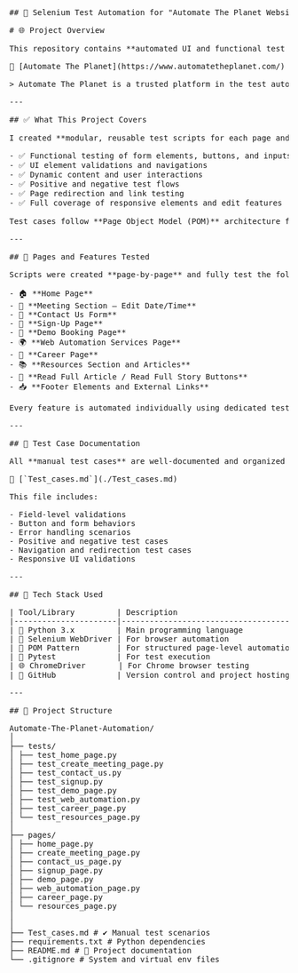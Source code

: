 <pre>
## 🔧 Selenium Test Automation for "Automate The Planet Website ##

# 🌐 Project Overview

This repository contains **automated UI and functional test scripts** developed using **Python, Selenium WebDriver**, and the **Page Object Model (POM)** for:

🔗 [Automate The Planet](https://www.automatetheplanet.com/)

> Automate The Planet is a trusted platform in the test automation industry, offering consulting services, demos, and free resources for automation professionals. The site includes interactive UI elements, dynamic forms, and navigation flows that make it ideal for automation testing practice.

---

## ✅ What This Project Covers

I created **modular, reusable test scripts for each page and section of the website**. Each script covers:

- ✅ Functional testing of form elements, buttons, and inputs  
- ✅ UI element validations and navigations  
- ✅ Dynamic content and user interactions  
- ✅ Positive and negative test flows  
- ✅ Page redirection and link testing  
- ✅ Full coverage of responsive elements and edit features  

Test cases follow **Page Object Model (POM)** architecture for clean structure, reusability, and easy maintenance.

---

## 📄 Pages and Features Tested

Scripts were created **page-by-page** and fully test the following:

- 🏠 **Home Page**  
- 🔁 **Meeting Section – Edit Date/Time**  
- 📩 **Contact Us Form**  
- 📝 **Sign-Up Page**  
- 🧪 **Demo Booking Page**  
- 🌍 **Web Automation Services Page**  
- 🎯 **Career Page**  
- 📚 **Resources Section and Articles**  
- 📖 **Read Full Article / Read Full Story Buttons**  
- 📥 **Footer Elements and External Links**

Every feature is automated individually using dedicated test scripts and page classes.

---

## 🧾 Test Case Documentation

All **manual test cases** are well-documented and organized in the file below:

📄 [`Test_cases.md`](./Test_cases.md)

This file includes:

- Field-level validations  
- Button and form behaviors  
- Error handling scenarios  
- Positive and negative test cases  
- Navigation and redirection test cases  
- Responsive UI validations

---

## 🧰 Tech Stack Used

| Tool/Library         | Description                             |
|----------------------|-----------------------------------------|
| 🐍 Python 3.x         | Main programming language               |
| 🧪 Selenium WebDriver | For browser automation                  |
| 🧱 POM Pattern        | For structured page-level automation    |
| 🧪 Pytest             | For test execution                      |
| 🌐 ChromeDriver       | For Chrome browser testing              |
| 🧩 GitHub             | Version control and project hosting     |

---

## 📁 Project Structure

Automate-The-Planet-Automation/
│
├── tests/
│ ├── test_home_page.py
│ ├── test_create_meeting_page.py
│ ├── test_contact_us.py
│ ├── test_signup.py
│ ├── test_demo_page.py
│ ├── test_web_automation.py
│ ├── test_career_page.py
│ └── test_resources_page.py
│
├── pages/
│ ├── home_page.py
│ ├── create_meeting_page.py
│ ├── contact_us_page.py
│ ├── signup_page.py
│ ├── demo_page.py
│ ├── web_automation_page.py
│ ├── career_page.py
│ └── resources_page.py
│
│
├── Test_cases.md # ✔️ Manual test scenarios
├── requirements.txt # Python dependencies
├── README.md # 📄 Project documentation
└── .gitignore # System and virtual env files

</pre>
